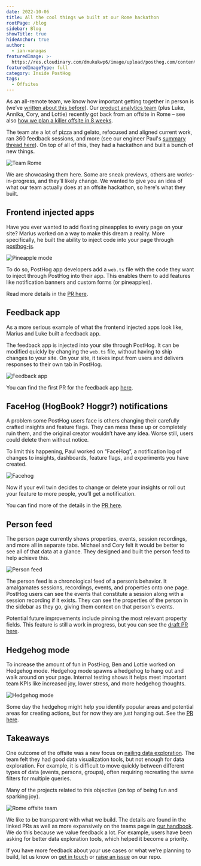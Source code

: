 ```yaml
---
date: 2022-10-06
title: All the cool things we built at our Rome hackathon
rootPage: /blog
sidebar: Blog
showTitle: true
hideAnchor: true
author:
  - ian-vanagas
featuredImage: >-
  https://res.cloudinary.com/dmukukwp6/image/upload/posthog.com/contents/images/blog/planning-a-company-offsite/planning-offsite.jpeg
featuredImageType: full
category: Inside PostHog
tags:
  - Offsites
---
```


As an all-remote team, we know how important getting together in person is (we’ve [written about this before](/blog/asynchronous-remote-companies)). Our [product analytics team](/teams/product-analytics) (plus Luke, Annika, Cory, and Lottie) recently got back from an offsite in Rome – see also [how we plan a killer offsite in 8 weeks](/blog/planning-a-company-offsite). 

The team ate a lot of pizza and gelato, refocused and aligned current work, ran 360 feedback sessions, and more (see our engineer Paul's [summary thread here](https://twitter.com/pauldambra/status/1576257069766037506)). On top of all of this, they had a hackathon and built a bunch of new things.

![Team Rome](https://res.cloudinary.com/dmukukwp6/image/upload/v1710055416/posthog.com/contents/images/blog/rome-hackathon/team-rome.jpeg)

We are showcasing them here. Some are sneak previews, others are works-in-progress, and they’ll likely change. We wanted to give you an idea of what our team actually does at an offsite hackathon, so here's what they built.

## Frontend injected apps

Have you ever wanted to add floating pineapples to every page on your site? Marius worked on a way to make this dream a reality. More specifically, he built the ability to inject code into your page through [posthog-js](https://posthog.com/docs/integrate/client/js).

![Pineapple mode](https://res.cloudinary.com/dmukukwp6/image/upload/v1710055416/posthog.com/contents/images/blog/rome-hackathon/pineapple-mode.gif)

To do so, PostHog app developers add a `web.ts` file with the code they want to inject through PostHog into their app. This enables them to add features like notification banners and custom forms (or pineapples). 

Read more details in the [PR here](https://github.com/PostHog/posthog/pull/12003).

## Feedback app

As a more serious example of what the frontend injected apps look like, Marius and Luke built a feedback app.

The feedback app is injected into your site through PostHog. It can be modified quickly by changing the `web.ts` file, without having to ship changes to your site. On your site, it takes input from users and delivers responses to their own tab in PostHog.

![Feedback app](https://res.cloudinary.com/dmukukwp6/image/upload/v1710055416/posthog.com/contents/images/blog/rome-hackathon/feedback-app.png)

You can find the first PR for the feedback app [here](https://github.com/PostHog/feedback-app/pull/1).

## FaceHog (HogBook? Hoggr?) notifications

A problem some PostHog users face is others changing their carefully crafted insights and feature flags. They can mess these up or completely ruin them, and the original creator wouldn’t have any idea. Worse still, users could delete them without notice.

To limit this happening, Paul worked on “FaceHog”, a notification log of changes to insights, dashboards, feature flags, and experiments you have created.

![Facehog](https://res.cloudinary.com/dmukukwp6/image/upload/v1710055416/posthog.com/contents/images/blog/rome-hackathon/facehog.gif)

Now if your evil twin decides to change or delete your insights or roll out your feature to more people, you’ll get a notification.

You can find more of the details in the [PR here](https://github.com/PostHog/posthog/pull/12037). 

## Person feed

The person page currently shows properties, events, session recordings, and more all in separate tabs. Michael and Cory felt it would be better to see all of that data at a glance. They designed and built the person feed to help achieve this.

![Person feed](https://res.cloudinary.com/dmukukwp6/image/upload/v1710055416/posthog.com/contents/images/blog/rome-hackathon/persons-feed.png)

The person feed is a chronological feed of a person’s behavior. It amalgamates sessions, recordings, events, and properties onto one page. PostHog users can see the events that constitute a session along with a session recording if it exists. They can see the properties of the person in the sidebar as they go, giving them context on that person's events.

Potential future improvements include pinning the most relevant property fields. This feature is still a work in progress, but you can see the [draft PR here](https://github.com/PostHog/posthog/pull/12053).

## Hedgehog mode

To increase the amount of fun in PostHog, Ben and Lottie worked on Hedgehog mode. Hedgehog mode spawns a hedgehog to hang out and walk around on your page. Internal testing shows it helps meet important team KPIs like increased joy, lower stress, and more hedgehog thoughts.

![Hedgehog mode](https://res.cloudinary.com/dmukukwp6/image/upload/v1710055416/posthog.com/contents/images/blog/rome-hackathon/hedgehog-mode.gif)

Some day the hedgehog might help you identify popular areas and potential areas for creating actions, but for now they are just hanging out. See the [PR here](https://github.com/PostHog/posthog/pull/12059). 

## Takeaways

One outcome of the offsite was a new focus on [nailing data exploration](/teams/product-analytics#objective-1-nail-data-exploration). The team felt they had good data visualization tools, but not enough for data exploration. For example, it is difficult to move quickly between different types of data (events, persons, groups), often requiring recreating the same filters for multiple queries.

Many of the projects related to this objective (on top of being fun and sparking joy).

![Rome offsite team](https://res.cloudinary.com/dmukukwp6/image/upload/v1710055416/posthog.com/contents/images/blog/rome-hackathon/rome-hackathon.jpeg)

We like to be transparent with what we build. The details are found in the linked PRs as well as more expansively on the teams page in [our handbook](/handbook/team-structure). We do this because we value feedback a lot. For example, users have been asking for better data exploration tools, which helped it become a priority. 

If you have more feedback about your use cases or what we're planning to build, let us know on [get in touch](https://app.posthog.com/home#supportModal) or [raise an issue](https://github.com/PostHog/posthog/issues) on our repo. 
